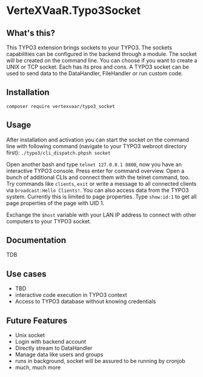# VerteXVaaR.Typo3Socket

## What's this?

This TYPO3 extension brings sockets to your TYPO3. The sockets capabilities can be configured in the backend through a module.
The socket will be created on the command line. You can choose if you want to create a UNIX or TCP socket. Each has its pros and cons.
A TYPO3 socket can be used to send data to the DataHandler, FileHandler or run custom code.

## Installation

`composer require vertexvaar/typo3_socket`

## Usage

After installation and activation you can start the socket on the command line with following command (navigate to your TYPO3 webroot directory first):
`./typo3/cli_dispatch.phpsh socket`

Open another bash and type `telnet 127.0.0.1 8800`, now you have an interactive TYPO3 console. Press enter for command overview.
Open a bunch of additional CLIs and connect them with the telnet command, too. Try commands like `clients`, `exit` or write a message to all connected clients via `broadcast:Hello Clients!`.
You can also access data from the TYPO3 system. Currently this is limited to page properties. Type `show:id:1` to get all page properties of the page with UID 1.

Exchange the `$host` variable with your LAN IP address to connect with other computers to your TYPO3 socket.

## Documentation

TDB

## Use cases

* TBD
* interactive code execution in TYPO3 context
* Access to TYPO3 database without knowing credentials

## Future Features

* Unix socket
* Login with backend account
* Directly stream to DataHandler
* Manage data like users and groups
* runs in background, socket will be assured to be running by cronjob
* much, much more
